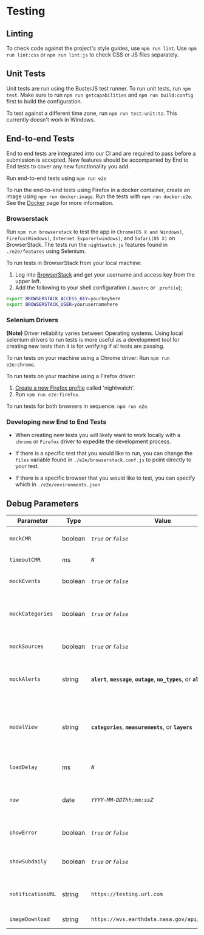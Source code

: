 
# Testing

## Linting

To check code against the project's style guides, use `npm run lint`.
Use `npm run lint:css` or `npm run lint:js` to check CSS or JS files separately.

## Unit Tests

Unit tests are run using the BusterJS test runner. To run unit tests, run
`npm test`. Make sure to run `npm run getcapabilities` and
`npm run build:config` first to build the configuration.

To test against a different time zone, run `npm run test:unit:tz`. This
currently doesn't work in Windows.

## End-to-end Tests
End to end tests are integrated into our CI and are required to pass before a submission is accepted. New features should be accompanied by End to End tests to cover any new functionality you add.

Run end-to-end tests using `npm run e2e`

To run the end-to-end tests using Firefox in a docker container, create an image using `npm run docker:image`. Run the tests with `npm run docker:e2e`. See the [Docker](docker.md) page for more information.

### Browserstack

Run `npm run browserstack`  to test the app in `Chrome(OS X and Windows)`, `Firefox(Windows)`, `Internet Exporer(windows)`, and `Safari(OS X)` on BrowserStack. The tests run the `nightwatch.js` features found in `./e2e/features` using Selenium.

To run tests in BrowserStack from your local machine:

1) Log into [BrowserStack](https://www.browserstack.com/automate) and get your username and access key from the upper left.
2) Add the following to your shell configuration (`.bashrc` or `.profile`);

```bash
export BROWSERSTACK_ACCESS_KEY=yourkeyhere
export BROWSERSTACK_USER=yourusernamehere
```
### Selenium Drivers
 **(Note)** Driver reliability varies between Operating systems. Using local selenium drivers to run tests is more useful as a development tool for creating new tests than it is for verifying if all tests are passing.

To run tests on your machine using a Chrome driver: Run `npm run e2e:chrome`.

To run tests on your machine using a Firefox driver:

1) [Create a new Firefox profile](https://developer.mozilla.org/en-US/Firefox/Multiple_profiles) called 'nightwatch'.
2) Run `npm run e2e:firefox`.

To run tests for both browsers in sequence: `npm run e2e`.

### Developing new End to End Tests
* When creating new tests you will likely want to work locally with a `chrome` or `Firefox` driver to expedite the development process.

* If there is a specific test that you would like to run, you can change the `files` variable found in `./e2e/browserstack.conf.js` to point directly to your test.
* If there is a specific browser that you would like to test, you can specify which in `./e2e/environments.json`

## Debug Parameters

| Parameter | Type | Value | Description |
| --------- | ----- | ----- | ----------- |
| `mockCMR` | boolean | *`true` or `false`* | Do not query CMR and fetch the static JSON file found at mock/cmr.cgi-X |
| `timeoutCMR` | ms | *`N`* | Override the CMR timeout value in milliseconds |
| `mockEvents` | boolean | *`true` or `false`* | Use the static JSON file with event feeds found at mock/events\_data.json-X |
| `mockCategories` | boolean | *`true` or `false`* | Use the static JSON file with categories feeds found at mock/categories\_data.json-X |
| `mockSources` | boolean | *`true` or `false`* | Use the static JSON file with sources feeds found at mock/sources\_data.json-X |
| `mockAlerts` | string | **`alert`**, **`message`**, **`outage`**, **`no_types`**, or **`all_types`** | Use a static JSON file by passing the notification type. Local sources can be found at mock/notify_{string}.json |
| `modalView` | string | **`categories`**, **`measurements`**, or **`layers`** | Forces the 'Add Layers' modal to display categories, measurements, or layers. By default Artic/Antarctic shows measurements and Geographic shows categories. |
| `loadDelay` | ms | *`N`* | After loading all resources, wait X milliseconds before starting. |
| `now` | date | *`YYYY-MM-DDThh:mm:ssZ`* | Overrides the current date and time. This only works when using the `now()` function from `js/util/util.js`. |
| `showError` | boolean | *`true` or `false`* | If any value is specified, an error dialog will be shown on startup. |
| `showSubdaily` | boolean | *`true` or `false`* | If any value is specified, the hour input, minute input and "minutes" timeline zoom option will be shown. |
| `notificationURL` | string | `https://testing.url.com` | Overrides the notification URL found in the features.json configuration file. |
| `imageDownload` | string | `https://wvs.earthdata.nasa.gov/api/v1/snapshot` | Overrides the image download URL
